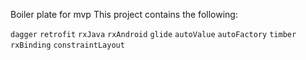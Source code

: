 Boiler plate for mvp
This project contains the following:

`dagger`
`retrofit`
`rxJava`
`rxAndroid`
`glide`
`autoValue`
`autoFactory`
`timber`
`rxBinding`
`constraintLayout`